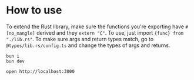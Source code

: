 # How to use
To extend the Rust library, make sure the functions you're exporting have `#[no_mangle]` derived 
and they `extern "C"`. To use, just import `{func} from "./lib.rs"`. 
To make sure args and return types match, go to `@types/lib.rs/config.ts` 
and change the types of args and returns.

```
bun i
bun dev
```

```
open http://localhost:3000
```
